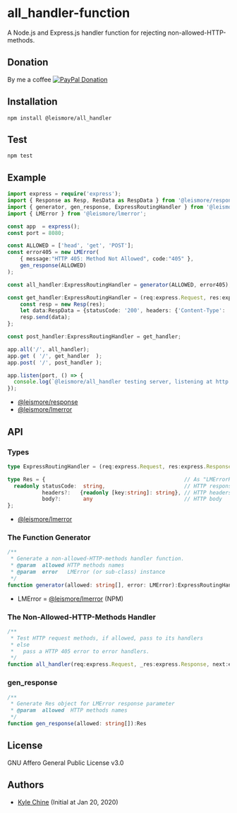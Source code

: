 # all_handler-function

A Node.js and Express.js handler function for rejecting non-allowed-HTTP-methods.

## Donation

By me a coffee [![PayPal Donation](https://www.paypalobjects.com/en_AU/i/btn/btn_donateCC_LG.gif)](https://www.paypal.com/cgi-bin/webscr?cmd=_donations&business=SPPJPYRY4D6WC&item_name=Give+people+an+option+to+support+my+open+source+software.&currency_code=AUD&source=url)

## Installation

`npm install @leismore/all_handler`

## Test

`npm test`

## Example

```typescript
import express = require('express');
import { Response as Resp, ResData as RespData } from '@leismore/response';
import { generator, gen_response, ExpressRoutingHandler } from '@leismore/all_handler';
import { LMError } from '@leismore/lmerror';

const app  = express();
const port = 8080;

const ALLOWED = ['head', 'get', 'POST'];
const error405 = new LMError(
    { message:"HTTP 405: Method Not Allowed", code:"405" },
    gen_response(ALLOWED)
);

const all_handler:ExpressRoutingHandler = generator(ALLOWED, error405);

const get_handler:ExpressRoutingHandler = (req:express.Request, res:express.Response, next:express.NextFunction) => {
    const resp = new Resp(res);
    let data:RespData = {statusCode: '200', headers: {'Content-Type': 'application/json'}, body: {'result': 'OK'}};
    resp.send(data);
};

const post_handler:ExpressRoutingHandler = get_handler;

app.all('/', all_handler);
app.get ( '/', get_handler  );
app.post( '/', post_handler );

app.listen(port, () => {
  console.log(`@leismore/all_handler testing server, listening at http://localhost:${port}`);
});
```

* [@leismore/response](https://www.npmjs.com/package/@leismore/response)
* [@leismore/lmerror](https://www.npmjs.com/package/@leismore/lmerror)

## API

### Types

```typescript
type ExpressRoutingHandler = (req:express.Request, res:express.Response, next:express.NextFunction) => void;

type Res = {                                            // As "LMErrorRes", HTTP response
  readonly statusCode:  string,                         // HTTP response status code
           headers?:   {readonly [key:string]: string}, // HTTP headers
           body?:       any                             // HTTP body
};
```

* [@leismore/lmerror](https://www.npmjs.com/package/@leismore/lmerror)

### The Function Generator

```typescript
/**
 * Generate a non-allowed-HTTP-methods handler function.
 * @param  allowed HTTP methods names
 * @param  error   LMError (or sub-class) instance
 */
function generator(allowed: string[], error: LMError):ExpressRoutingHandler
```

* LMError = [@leismore/lmerror](https://www.npmjs.com/package/@leismore/lmerror) (NPM)

### The Non-Allowed-HTTP-Methods Handler

```typescript
/**
 * Test HTTP request methods, if allowed, pass to its handlers
 * else
 *   pass a HTTP 405 error to error handlers.
 */
function all_handler(req:express.Request, _res:express.Response, next:express.NextFunction): void
```

### gen_response

```typescript
/**
 * Generate Res object for LMError response parameter
 * @param  allowed  HTTP methods names
 */
function gen_response(allowed: string[]):Res
```

## License

GNU Affero General Public License v3.0

## Authors

* [Kyle Chine](https://www.kylechine.name) (Initial at Jan 20, 2020)
